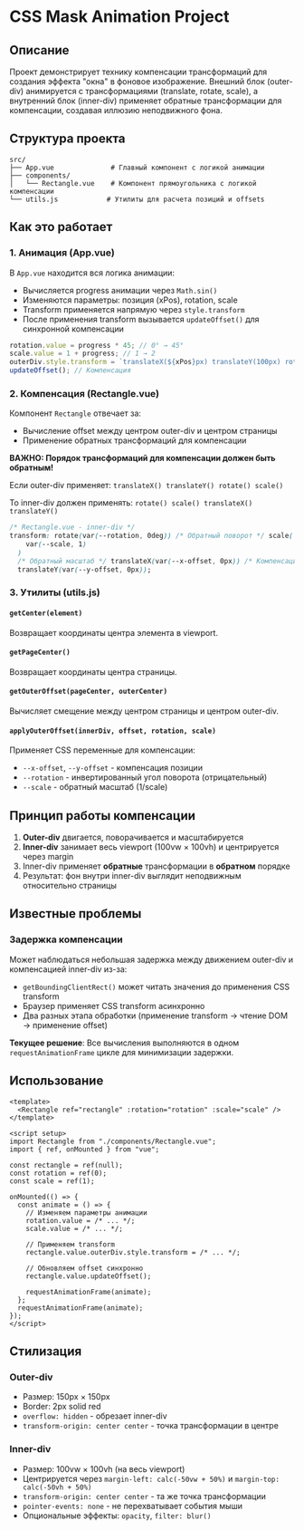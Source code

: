 # CSS Mask Animation Project

## Описание

Проект демонстрирует технику компенсации трансформаций для создания эффекта "окна" в фоновое изображение. Внешний блок (outer-div) анимируется с трансформациями (translate, rotate, scale), а внутренний блок (inner-div) применяет обратные трансформации для компенсации, создавая иллюзию неподвижного фона.

## Структура проекта

```
src/
├── App.vue              # Главный компонент с логикой анимации
├── components/
│   └── Rectangle.vue    # Компонент прямоугольника с логикой компенсации
└── utils.js            # Утилиты для расчета позиций и offsets
```

## Как это работает

### 1. Анимация (App.vue)

В `App.vue` находится вся логика анимации:

- Вычисляется progress анимации через `Math.sin()`
- Изменяются параметры: позиция (xPos), rotation, scale
- Transform применяется напрямую через `style.transform`
- После применения transform вызывается `updateOffset()` для синхронной компенсации

```javascript
rotation.value = progress * 45; // 0° → 45°
scale.value = 1 + progress; // 1 → 2
outerDiv.style.transform = `translateX(${xPos}px) translateY(100px) rotate(${rotation}deg) scale(${scale})`;
updateOffset(); // Компенсация
```

### 2. Компенсация (Rectangle.vue)

Компонент `Rectangle` отвечает за:

- Вычисление offset между центром outer-div и центром страницы
- Применение обратных трансформаций для компенсации

**ВАЖНО: Порядок трансформаций для компенсации должен быть обратным!**

Если outer-div применяет: `translateX() translateY() rotate() scale()`

То inner-div должен применять: `rotate() scale() translateX() translateY()`

```css
/* Rectangle.vue - inner-div */
transform: rotate(var(--rotation, 0deg)) /* Обратный поворот */ scale(
    var(--scale, 1)
  )
  /* Обратный масштаб */ translateX(var(--x-offset, 0px)) /* Компенсация позиции */
  translateY(var(--y-offset, 0px));
```

### 3. Утилиты (utils.js)

#### `getCenter(element)`

Возвращает координаты центра элемента в viewport.

#### `getPageCenter()`

Возвращает координаты центра страницы.

#### `getOuterOffset(pageCenter, outerCenter)`

Вычисляет смещение между центром страницы и центром outer-div.

#### `applyOuterOffset(innerDiv, offset, rotation, scale)`

Применяет CSS переменные для компенсации:

- `--x-offset`, `--y-offset` - компенсация позиции
- `--rotation` - инвертированный угол поворота (отрицательный)
- `--scale` - обратный масштаб (1/scale)

## Принцип работы компенсации

1. **Outer-div** двигается, поворачивается и масштабируется
2. **Inner-div** занимает весь viewport (100vw × 100vh) и центрируется через margin
3. Inner-div применяет **обратные** трансформации в **обратном** порядке
4. Результат: фон внутри inner-div выглядит неподвижным относительно страницы

## Известные проблемы

### Задержка компенсации

Может наблюдаться небольшая задержка между движением outer-div и компенсацией inner-div из-за:

- `getBoundingClientRect()` может читать значения до применения CSS transform
- Браузер применяет CSS transform асинхронно
- Два разных этапа обработки (применение transform → чтение DOM → применение offset)

**Текущее решение**: Все вычисления выполняются в одном `requestAnimationFrame` цикле для минимизации задержки.

## Использование

```vue
<template>
  <Rectangle ref="rectangle" :rotation="rotation" :scale="scale" />
</template>

<script setup>
import Rectangle from "./components/Rectangle.vue";
import { ref, onMounted } from "vue";

const rectangle = ref(null);
const rotation = ref(0);
const scale = ref(1);

onMounted(() => {
  const animate = () => {
    // Изменяем параметры анимации
    rotation.value = /* ... */;
    scale.value = /* ... */;

    // Применяем transform
    rectangle.value.outerDiv.style.transform = /* ... */;

    // Обновляем offset синхронно
    rectangle.value.updateOffset();

    requestAnimationFrame(animate);
  };
  requestAnimationFrame(animate);
});
</script>
```

## Стилизация

### Outer-div

- Размер: 150px × 150px
- Border: 2px solid red
- `overflow: hidden` - обрезает inner-div
- `transform-origin: center center` - точка трансформации в центре

### Inner-div

- Размер: 100vw × 100vh (на весь viewport)
- Центрируется через `margin-left: calc(-50vw + 50%)` и `margin-top: calc(-50vh + 50%)`
- `transform-origin: center center` - та же точка трансформации
- `pointer-events: none` - не перехватывает события мыши
- Опциональные эффекты: `opacity`, `filter: blur()`
